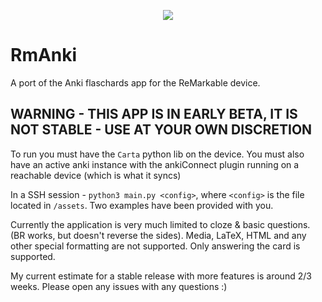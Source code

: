 <p align="center">
<img src="assets/demo.gif">

# RmAnki

A port of the Anki flaschards app for the ReMarkable device. 

## WARNING - THIS APP IS IN EARLY BETA, IT IS NOT STABLE - USE AT YOUR OWN DISCRETION

To run you must have the `Carta` python lib on the device. You must also have an active anki instance with the ankiConnect plugin running on a reachable device (which is what it syncs)

In a SSH session - `python3 main.py <config>`, where `<config>` is the file located in `/assets`. Two examples have been provided with you. 

Currently the application is very much limited to cloze & basic questions. (BR works, but doesn't reverse the sides). Media, LaTeX, HTML and any other special formatting are not supported. Only answering the card is supported.

My current estimate for a stable release with more features is around 2/3 weeks. Please open any issues with any questions :)


